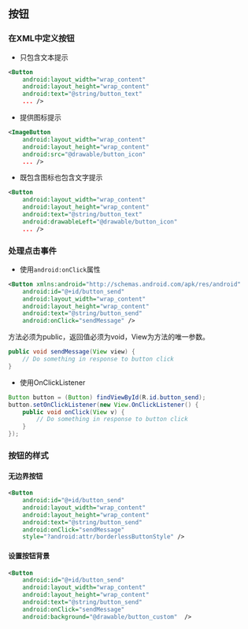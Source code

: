 ## 按钮

### 在XML中定义按钮

* 只包含文本提示
``` xml
<Button
    android:layout_width="wrap_content"
    android:layout_height="wrap_content"
    android:text="@string/button_text"
    ... />
```
* 提供图标提示
``` xml
<ImageButton
    android:layout_width="wrap_content"
    android:layout_height="wrap_content"
    android:src="@drawable/button_icon"
    ... />
```

* 既包含图标也包含文字提示
``` xml
<Button
    android:layout_width="wrap_content"
    android:layout_height="wrap_content"
    android:text="@string/button_text"
    android:drawableLeft="@drawable/button_icon"
    ... />
```
### 处理点击事件

* 使用`android:onClick`属性
``` xml
<Button xmlns:android="http://schemas.android.com/apk/res/android"
    android:id="@+id/button_send"
    android:layout_width="wrap_content"
    android:layout_height="wrap_content"
    android:text="@string/button_send"
    android:onClick="sendMessage" />
```
方法必须为public，返回值必须为void，View为方法的唯一参数。
``` java
public void sendMessage(View view) {
    // Do something in response to button click
}
```
* 使用OnClickListener
``` java
Button button = (Button) findViewById(R.id.button_send);
button.setOnClickListener(new View.OnClickListener() {
    public void onClick(View v) {
        // Do something in response to button click
    }
});
```
### 按钮的样式

#### 无边界按钮

``` xml
<Button
    android:id="@+id/button_send"
    android:layout_width="wrap_content"
    android:layout_height="wrap_content"
    android:text="@string/button_send"
    android:onClick="sendMessage"
    style="?android:attr/borderlessButtonStyle" />
```

#### 设置按钮背景

``` xml
<Button
    android:id="@+id/button_send"
    android:layout_width="wrap_content"
    android:layout_height="wrap_content"
    android:text="@string/button_send"
    android:onClick="sendMessage"
    android:background="@drawable/button_custom"  />
```


